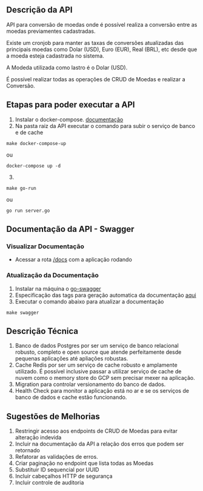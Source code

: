 ## Descrição da API
API para conversão de moedas onde é possível realiza a conversão entre as moedas previamentes cadastradas. 

Existe um cronjob para manter as taxas de conversões atualizadas das principais moedas como Dolar (USD), Euro (EUR), Real (BRL), etc desde que a moeda esteja cadastrada no sistema.

A Modeda utilizada como lastro é o Dolar (USD).

É possível realizar todas as operações de CRUD de Moedas e realizar a Conversão.

## Etapas para poder executar a API
1. Instalar o docker-compose. [documentação](https://docs.docker.com/compose/install/linux/)
2. Na pasta raiz da API executar o comando para subir o serviço de banco e de cache
```
make docker-compose-up
```
ou
```
docker-compose up -d
```
3. 
```
make go-run
```
ou
```
go run server.go
```

## Documentação da API - Swagger

### Visualizar Documentação
- Acessar a rota [/docs](localhost:9000/docs) com a aplicação rodando

### Atualização da Documentação

1. Instalar na máquina o [go-swagger](https://goswagger.io/install.html)
2. Especificação das tags para geração automatica da documentação [aqui](https://goswagger.io/use/spec.html)
3. Executar o comando abaixo para atualizar a documentação
```
make swagger
```

## Descrição Técnica
1. Banco de dados Postgres por ser um serviço de banco relacional robusto, completo e open source que atende perfeitamente desde pequenas aplicações até apliações robustas.
2. Cache Redis por ser um serviço de cache robusto e amplamente utilizado. É possível inclusive passar a utilizar serviço de cache de nuvem como o memory store do GCP sem precisar mexer na aplicação.
3. Migration para controlar versionamento do banco de dados.
4. Health Check para monitor a aplicação está no ar e se os serviços de banco de dados e cache estão funcionando.

## Sugestões de Melhorias

1. Restringir acesso aos endpoints de CRUD de Moedas para evitar alteração indevida
2. Incluir na documentação da API a relação dos erros que podem ser retornado
3. Refatorar as validações de erros.
4. Criar paginação no endpoint que lista todas as Moedas
5. Substituir ID sequencial por UUID
6. Incluir cabeçalhos HTTP de segurança
7. Incluir controle de auditoria